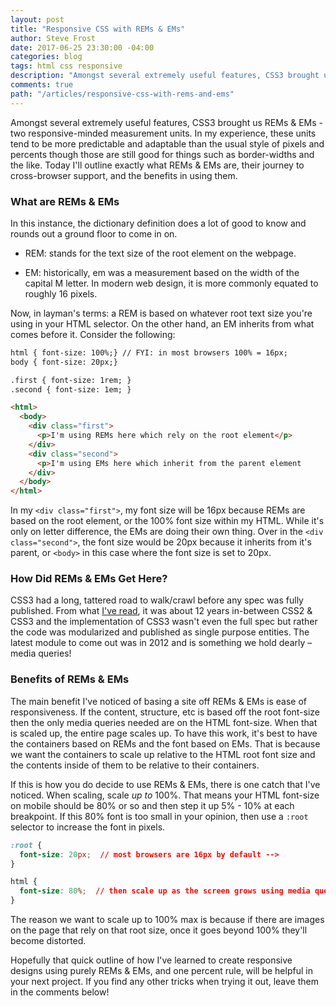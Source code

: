 ```yaml
---
layout: post
title: "Responsive CSS with REMs & EMs"
author: Steve Frost
date: 2017-06-25 23:30:00 -04:00
categories: blog
tags: html css responsive
description: "Amongst several extremely useful features, CSS3 brought us REMs & EMs - two responsive-minded measurement units. In my experience, these units tend to be more predictable and adaptable than the usual style of pixels and percents though those are still good for things such as border-widths and the like. Today I'll outline exactly what REMs & EMs are, their journey to cross-browser support, and the benefits in using them."
comments: true
path: "/articles/responsive-css-with-rems-and-ems"
---
```


Amongst several extremely useful features, CSS3 brought us REMs & EMs - two responsive-minded measurement units. In my experience, these units tend to be more predictable and adaptable than the usual style of pixels and percents though those are still good for things such as border-widths and the like. Today I'll outline exactly what REMs & EMs are, their journey to cross-browser support, and the benefits in using them.

### What are REMs & EMs
In this instance, the dictionary definition does a lot of good to know and rounds out a ground floor to come in on.

* REM: stands for the text size of the root element on the webpage.

* EM: historically, em was a measurement based on the width of the capital M letter. In modern web design, it is more commonly equated to roughly 16 pixels.

Now, in layman's terms: a REM is based on whatever root text size you're using in your HTML selector. On the other hand, an EM inherits from what comes before it. Consider the following:

```html
html { font-size: 100%;} // FYI: in most browsers 100% = 16px;
body { font-size: 20px;}

.first { font-size: 1rem; }
.second { font-size: 1em; }

<html>
  <body>
    <div class="first">
      <p>I'm using REMs here which rely on the root element</p> 
    </div>
    <div class="second">
      <p>I'm using EMs here which inherit from the parent element
    </div>
  </body>
</html>
```

In my `<div class="first">`, my font size will be 16px because REMs are based on the root element, or the 100% font size within my HTML. While it's only on letter difference, the EMs are doing their own thing. Over in the `<div class="second">`, the font size would be 20px because it inherits from it's parent, or `<body>` in this case where the font size is set to 20px.

### How Did REMs & EMs Get Here?

CSS3 had a long, tattered road to walk/crawl before any spec was fully published. From what [I've read](https://1stwebdesigner.com/css3-in-a-nutshell/), it was about 12 years in-between CSS2 & CSS3 and the implementation of CSS3 wasn't even the full spec but rather the code was modularized and published as single purpose entities. The latest module to come out was in 2012 and is something we hold dearly – media queries!

### Benefits of REMs & EMs

The main benefit I've noticed of basing a site off REMs & EMs is ease of responsiveness. If the content, structure, etc is based off the root font-size then the only media queries needed are on the HTML font-size. When that is scaled up, the entire page scales up. To have this work, it's best to have the containers based on REMs and the font based on EMs. That is because we want the containers to scale up relative to the HTML root font size and the contents inside of them to be relative to their containers.

If this is how you do decide to use REMs & EMs, there is one catch that I've noticed. When scaling, scale *up to* 100%. That means your HTML font-size on mobile should be 80% or so and then step it up 5% - 10% at each breakpoint. If this 80% font is too small in your opinion, then use a `:root` selector to increase the font in pixels.

```css
:root {
  font-size: 20px;  // most browsers are 16px by default -->
}

html {
  font-size: 80%;  // then scale up as the screen grows using media queries
}
```

The reason we want to scale up to 100% max is because if there are images on the page that rely on that root size, once it goes beyond 100% they'll become distorted.

Hopefully that quick outline of how I've learned to create responsive designs using purely REMs & EMs, and one percent rule, will be helpful in your next project. If you find any other tricks when trying it out, leave them in the comments below!
